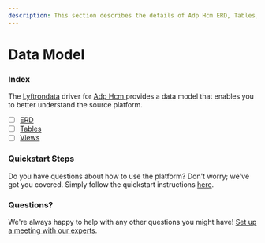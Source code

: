 ```yaml
---
description: This section describes the details of Adp Hcm ERD, Tables, and Views.
---
```


# Data Model

### Index

The  [Lyftrondata](https://www.lyftrondata.com/) driver for [Adp Hcm](https://www.lyftrondata.com/integration/adp-hcm/)[ ](https://www.lyftrondata.com/integration/adp-hcm/)provides a data model that enables you to better understand the source platform.

* [ ] [ERD](../../../human-resource-analytics/adp-hcm/data-model/erd.md)
* [ ] [Tables](../../../human-resource-analytics/adp-hcm/data-model/tables.md)
* [ ] [Views](../../../human-resource-analytics/adp-hcm/data-model/views.md)

### Quickstart Steps

Do you have questions about how to use the platform? Don't worry; we've got you covered. Simply follow the quickstart instructions [here](../../../../quickstart-steps.md).

### Questions? <a href="#questions" id="questions"></a>

We're always happy to help with any other questions you might have! [Set up a meeting with our experts](https://www.lyftrondata.com/book-a-meeting/).

